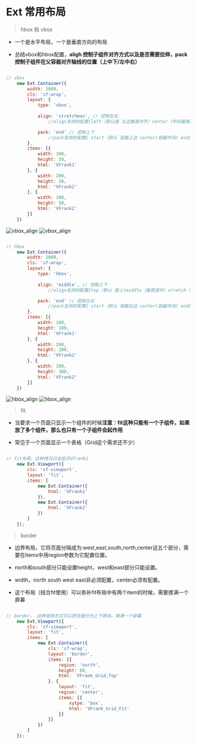 # Ext 常用布局

> hbox 和 vbox

- 一个是水平布局，一个是垂直方向的布局

- 总结vbox和hbox配置，**aligh 控制子组件对齐方式以及是否需要拉伸，pack控制子组件在父容器对齐轴线的位置（上中下/左中右）**

```javascript

// vbox
    new Ext.Container({
        width: 1000,
        cls: 'sf-wrap',
        layout: {
            type: 'vbox',
            
            align: 'stretchmax', // 控制左右
                //align支持的配置{left（默认值 左边垂直对齐）center（中间垂直对齐）stretch（宽度拉伸至与容器的宽度）stretchmax（宽度拉伸至与最宽的子组件的宽度）}

            pack: 'end' // 控制上下
                //pack支持的配置{ start（默认 容器上边 center(容器中间) end(容器的下边)}
        },
        items: [{
            width: 100,
            height: 50,
            html: 'VFrank1'
        }, {
            width: 200,
            height: 50,
            html: 'VFrank2'
        }, {
            width: 300,
            height: 50,
            html: 'VFrank2'
        }]
    })

````

![vbox_align](./src/img/vbox_align.png)
![vbox_align](./src/img/vbo_pack.png)

````javascript

// hbox
    new Ext.Container({
        width: 1000,
        cls: 'sf-wrap',
        layout: {
            type: 'hbox',
            
            align: 'middle', // 控制上下
                //align支持的配置{top（默认 居上)middle（垂直居中）stretch（垂直拉伸至容器高度）stretchmax（垂直拉伸至最高高度的组件）

            pack: 'end' // 控制左右
                //pack支持的配置{ start（默认 容器左边 center(容器中间) end(容器的右边)}
        },
        items: [{
            width: 100,
            height: 100,
            html: 'VFrank1'
        }, {
            width: 200,
            height: 200,
            html: 'VFrank2'
        }, {
            width: 300,
            height: 300,
            html: 'VFrank2'
        }]
    })
````

![hbox_align](./src/img/hbox_align.png)
![hbox_align](./src/img/hbox_pack.png)

> fit

- 当要求一个页面只显示一个组件的时候**注意：fit这种只能有一个子组件，如果放了多个组件，那么也只有一个子组件会起作用**

- 常见于一个页面显示一个表格（Grid这个需求还不少）

````javascript

// fit布局，这种情况只会显示VFrank1
    new Ext.Viewport({
        cls: 'sf-viewport',
        layout: 'fit',
        items: [
            new Ext.Container({
                html: 'VFrank1'
            }),
            new Ext.Container({
                html: 'VFrank2'
            })
        ]
    });

````

> border

- 边界布局，它将页面分隔成为:west,east,south,north,center这五个部分，需要在items中用region参数为它配置位置。
     
- north和south部分只能设置height，west和east部分只能设置。

- width，north south west east非必须配置，center必须有配置。

- 这个布局（结合fit使用）可以弥补fit布局中有两个item的时候，需要撑满一个屏幕

````javascript

// border， 这种使用方式可以把页面分为上下两块，撑满一个屏幕
    new Ext.Viewport({
        cls: 'sf-viewport',
        layout: 'fit',
        items: [
            new Ext.Container({
                cls: 'sf-wrap',
                layout: 'border',
                items: [{
                    region: 'north',
                    height: 80,
                    html: 'VFrank_Grid_Top'
                }, {
                    layout: 'fit',
                    region: 'center',
                    items: [{
                        xytpe: 'box',
                        html: 'VFrank_Grid_Fit'
                    }]
                }]
            })
        ]
    });

````